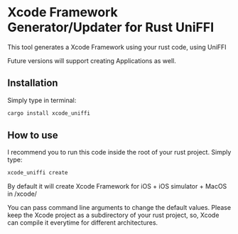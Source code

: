 # Xcode Framework Generator/Updater for Rust UniFFI

This tool generates a Xcode Framework using your rust code, using UniFFI

Future versions will support creating Applications as well.

## Installation

Simply type in terminal:

```bash
cargo install xcode_uniffi
```

## How to use

I recommend you to run this code inside the root of your rust project.
Simply type: 

```bash
xcode_uniffi create
```

By default it will create Xcode Framework for iOS + iOS simulator + MacOS in
<rust project root directory>/xcode/<Cargo Library name>

You can pass command line arguments to change the default values.
Please keep the Xcode project as a subdirectory of your rust project, so, Xcode can compile it everytime for different architectures.

